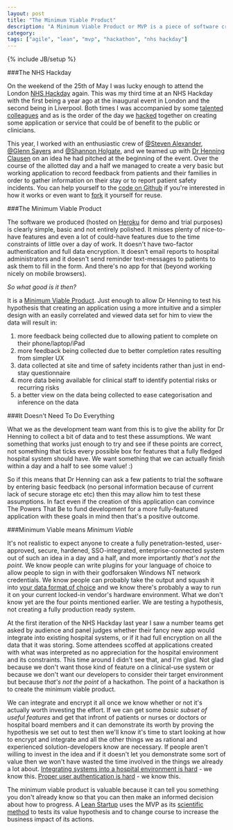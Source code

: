 ```yaml
---
layout: post
title: "The Minimum Viable Product"
description: "A Minimum Viable Product or MVP is a piece of software created with just enough functionality and to just enough of a standard to allow you to test some theory or investigate a risk. A Lean Startup uses cycles of MVPs as their scientific method to find out if they are having a positive impact."
category: 
tags: ["agile", "lean", "mvp", "hackathon", "nhs hackday"]
---
```

{% include JB/setup %}

###The NHS Hackday

On the weekend of the 25th of May I was lucky enough to attend the London [NHS Hackday](http://www.nhshackday.com) again. This was my third time at an NHS Hackday with the first being a year ago at the inaugural event in London and the second being in Liverpool. Both times I was accompanied by some [talented colleagues](http://www.kainosjobs.com) and as is the order of the day we [hacked][1] together on creating some application or service that could be of benefit to the public or clinicians.

This year, I worked with an enthusiastic crew of [@Steven Alexander](https://twitter.com/evilnevets), [@Glenn Sayers](https://twitter.com/glenn_sayers) and [@Shannon Holgate](https://twitter.com/sholgate13), and we teamed up with [Dr Henning Clausen](http://www.health.org.uk/areas-of-work/programmes/shine-twelve/related-projects/great-ormond-street-hospital-for-children/the-project/) on an idea he had pitched at the beginning of the event. Over the course of the allotted day and a half we managed to create a very basic but working application to record feedback from patients and their families in order to gather information on their stay or to report patient safety incidents. You can help yourself to the [code on Github](https://github.com/willh/hackday2013) if you're interested in how it works or even want to [fork][2] it yourself for reuse.

###The Minimum Viable Product

The software we produced (hosted on [Heroku](http://www.heroku.com) for demo and trial purposes) is clearly simple, basic and not entirely polished. It misses plenty of nice-to-have features and even a lot of could-have features due to the time constraints of little over a day of work. It doesn't have two-factor authentication and full data encryption. It doesn't email reports to hospital administrators and it doesn't send reminder text-messages to patients to ask them to fill in the form. And there's no app for that (beyond working nicely on mobile browsers).

*So what good is it then?*

It is a [Minimum Viable Product](http://en.wikipedia.org/wiki/Minimum_viable_product). Just enough to allow Dr Henning to test his hypothesis that creating an application using a more intuitive and a simpler design with an easily correlated and viewed data set for him to view the data will result in: 

1. more feedback being collected due to allowing patient to complete on their phone/laptop/iPad
2. more feedback being collected due to better completion rates resulting from simpler UX
3. data collected at site and time of safety incidents rather than just in end-stay questionnaire
3. more data being available for clinical staff to identify potential risks or recurring risks
4. a better view on the data being collected to ease categorisation and inference on the data

###It Doesn't Need To Do Everything

What we as the development team want from this is to give the ability for Dr Henning to collect a bit of data and to test these assumptions. We want something that works just enough to try and see if these points are correct, not something that ticks every possible box for features that a fully fledged hospital system should have. We want something that we can actually finish within a day and a half to see some value! :)

So if this means that Dr Henning can ask a few patients to trial the software by entering basic feedback (no personal information because of current lack of secure storage etc etc) then this may allow him to test these assumptions. In fact even if the creation of this application can convince The Powers That Be to fund development for a more fully-featured application with these goals in mind then that's a positive outcome.

###Minimum Viable means *Minimum Viable*

It's not realistic to expect anyone to create a fully penetration-tested, user-approved, secure, hardened, SSO-integrated, enterprise-connected system out of such an idea in a day and a half, and more importantly *that's not the point*. We know people can write plugins for your language of choice to allow people to sign in with their godforsaken Windows NT network credentials. We know people can probably take the output and squash it into [your data format of choice](http://i.imgur.com/ZxkGv.jpg) and we know there's probably a way to run it on your current locked-in vendor's hardware environment. What we don't know yet are the four points mentioned earlier. We are testing a hypothesis, not creating a fully production ready system.

At the first iteration of the NHS Hackday last year I saw a number teams get asked by audience and panel judges whether their fancy new app would integrate into existing hospital systems, or if it had full encryption on all the data that it was storing. Some attendees scoffed at applications created with what was interpreted as no appreciation for the hospital environment and its constraints. This time around I didn't see that, and I'm glad. Not glad because we don't want those kind of feature on a clinical-use system or because we don't want our developers to consider their target environment but because *that's not the point* of a hackathon. The point of a hackathon is to create the minimum viable product.

We can integrate and encrypt it all once we know whether or not it's actually worth investing the effort. If we can get some *basic subset of useful features* and get that infront of patients or nurses or doctors or hospital board members and it can demonstrate its worth by proving the hypothesis we set out to test then we'll know it's time to start looking at how to encrypt and integrate and all the other things we as rational and experienced solution-developers know are necessary. If people aren't willing to invest in the idea and if it doesn't let you demonstrate some sort of value then we won't have wasted the time involved in the things we already a lot about. [Integrating systems into a hospital environment is hard][3] - we know this. [Proper user authentication is hard][4] - we know this. 

The minimum viable product is valuable because it can tell you something you don't already know so that you can then make an informed decision about how to progress. A [Lean Startup][5] uses the MVP as its [scientific method][6] to tests its value hypothesis and to change course to increase the business impact of its actions.

[1]: http://en.wikipedia.org/wiki/Hacker_(programmer_subculture)
[2]: http://en.wikipedia.org/wiki/Fork_(software_development)
[3]: http://en.wikipedia.org/wiki/NHS_Connecting_for_Health#Failure_to_deliver_clinical_benefits
[4]: https://www.gov.uk/service-manual/making-software/logins.html
[5]: http://www.amazon.co.uk/The-Lean-Startup-Innovation-Successful/dp/0670921602/
[6]: http://en.wikipedia.org/wiki/Scientific_method
